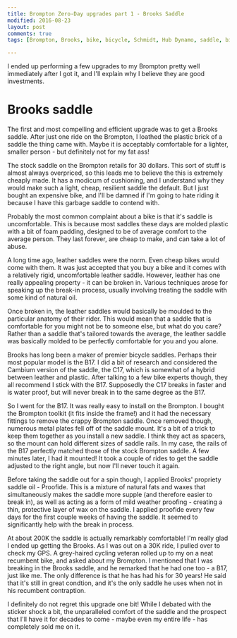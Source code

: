 ```yaml
---
title: Brompton Zero-Day upgrades part 1 - Brooks Saddle
modified: 2016-08-23
layout: post
comments: true
tags: [Brompton, Brooks, bike, bicycle, Schmidt, Hub Dynamo, saddle, bike light, proofide]

---
```


I ended up performing a few upgrades to my Brompton pretty well immediately after I got it, and I'll explain why I believe they are good investments.

# Brooks saddle

The first and most compelling and efficient upgrade was to get a Brooks saddle. After just one ride on the Brompton, I loathed the plastic brick of a saddle the thing came with. Maybe it is acceptably comfortable for a lighter, smaller person - but definitely not for my fat ass!

The stock saddle on the Brompton retails for 30 dollars. This sort of stuff is almost always overpriced, so this leads me to believe the this is extremely cheaply made. It has a modicum of cushioning, and I understand why they would make such a light, cheap, resilient saddle the default. But I just bought an expensive bike, and I'll be damned if I'm going to hate riding it because I have this garbage saddle to contend with.

Probably the most common complaint about a bike is that it's saddle is uncomfortable. This is because most saddles these days are molded plastic with a bit of foam padding, designed to be of average comfort to the average person. They last forever, are cheap to make, and can take a lot of abuse.

A long time ago, leather saddles were the norm. Even cheap bikes would come with them. It was just accepted that you buy a bike and it comes with a relatively rigid, uncomfortable leather saddle. However, leather has one really appealing property - it can be broken in. Various techniques arose for speaking up the break-in process, usually involving treating the saddle with some kind of natural oil.

Once broken in, the leather saddles would basically be moulded to the particular anatomy of their rider. This would mean that a saddle that is comfortable for you might not be to someone else, but what do you care? Rather than a saddle that's tailored towards the average, the leather saddle was basically molded to be perfectly comfortable for you and you alone.

Brooks has long been a maker of premier bicycle saddles. Perhaps their most popular model is the B17. I did a bit of research and considered the Cambium version of the saddle, the C17, which is somewhat of a hybrid between leather and plastic. After talking to a few bike experts though, they all recommend I stick with the B17. Supposedly the C17 breaks in faster and is water proof, but will never break in to the same degree as the B17.

So I went for the B17. It was really easy to install on the Brompton. I bought the Brompton toolkit (it fits inside the frame!) and it had the necessary fittings to remove the crappy Brompton saddle. Once removed though, numerous metal plates fell off of the saddle mount. It's a bit of a trick to keep them together as you install a new saddle. I think they act as spacers, so the mount can hold different sizes of saddle rails. In my case, the rails of the B17 perfectly matched those of the stock Brompton saddle. A few minutes later, I had it mounted! It took a couple of rides to get the saddle adjusted to the right angle, but now I'll never touch it again.

Before taking the saddle out for a spin though, I applied Brooks' propriety saddle oil - Proofide. This is a mixture of natural fats and waxes that simultaneously makes the saddle more supple (and therefore easier to break in), as well as acting as a form of mild weather proofing - creating a thin, protective layer of wax on the saddle. I applied proofide every few days for the first couple weeks of having the saddle. It seemed to significantly help with the break in process.

At about 200K the saddle is actually remarkably comfortable! I'm really glad I ended up getting the Brooks. As I was out on a 30K ride, I pulled over to check my GPS. A grey-haired cycling veteran rolled up to my on a neat recumbent bike, and asked about my Brompton. I mentioned that I was breaking in the Brooks saddle, and he remarked that he had one too - a B17, just like me. The only difference is that he has had his for 30 years! He said that it's still in great condtion, and it's the only saddle he uses when not in his recumbent contraption.

I definitely do not regret this upgrade one bit! While I debated with the sticker shock a bit, the unparalleled comfort of the saddle and the prospect that I'll have it for decades to come - maybe even my entire life - has completely sold me on it.
